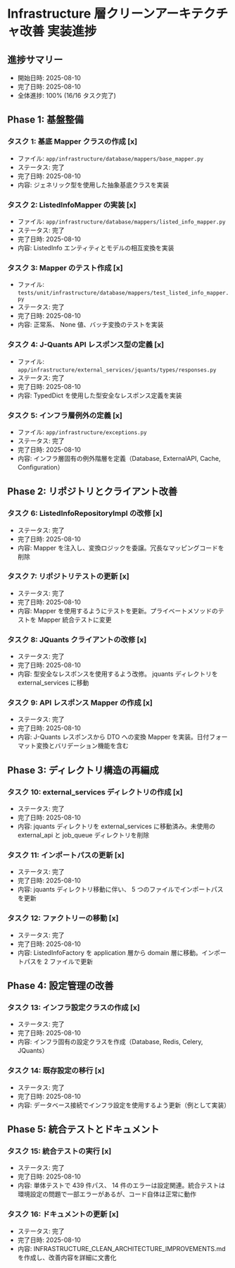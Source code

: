 # Infrastructure 層クリーンアーキテクチャ改善 実装進捗

## 進捗サマリー
- 開始日時: 2025-08-10
- 完了日時: 2025-08-10
- 全体進捗: 100% (16/16 タスク完了)

## Phase 1: 基盤整備

### タスク 1: 基底 Mapper クラスの作成 [x]
- ファイル: `app/infrastructure/database/mappers/base_mapper.py`
- ステータス: 完了
- 完了日時: 2025-08-10
- 内容: ジェネリック型を使用した抽象基底クラスを実装

### タスク 2: ListedInfoMapper の実装 [x]
- ファイル: `app/infrastructure/database/mappers/listed_info_mapper.py`
- ステータス: 完了
- 完了日時: 2025-08-10
- 内容: ListedInfo エンティティとモデルの相互変換を実装

### タスク 3: Mapper のテスト作成 [x]
- ファイル: `tests/unit/infrastructure/database/mappers/test_listed_info_mapper.py`
- ステータス: 完了
- 完了日時: 2025-08-10
- 内容: 正常系、 None 値、バッチ変換のテストを実装

### タスク 4: J-Quants API レスポンス型の定義 [x]
- ファイル: `app/infrastructure/external_services/jquants/types/responses.py`
- ステータス: 完了
- 完了日時: 2025-08-10
- 内容: TypedDict を使用した型安全なレスポンス定義を実装

### タスク 5: インフラ層例外の定義 [x]
- ファイル: `app/infrastructure/exceptions.py`
- ステータス: 完了
- 完了日時: 2025-08-10
- 内容: インフラ層固有の例外階層を定義（Database, ExternalAPI, Cache, Configuration）

## Phase 2: リポジトリとクライアント改善

### タスク 6: ListedInfoRepositoryImpl の改修 [x]
- ステータス: 完了
- 完了日時: 2025-08-10
- 内容: Mapper を注入し、変換ロジックを委譲。冗長なマッピングコードを削除

### タスク 7: リポジトリテストの更新 [x]
- ステータス: 完了
- 完了日時: 2025-08-10
- 内容: Mapper を使用するようにテストを更新。プライベートメソッドのテストを Mapper 統合テストに変更

### タスク 8: JQuants クライアントの改修 [x]
- ステータス: 完了
- 完了日時: 2025-08-10
- 内容: 型安全なレスポンスを使用するよう改修。 jquants ディレクトリを external_services に移動

### タスク 9: API レスポンス Mapper の作成 [x]
- ステータス: 完了
- 完了日時: 2025-08-10
- 内容: J-Quants レスポンスから DTO への変換 Mapper を実装。日付フォーマット変換とバリデーション機能を含む

## Phase 3: ディレクトリ構造の再編成

### タスク 10: external_services ディレクトリの作成 [x]
- ステータス: 完了
- 完了日時: 2025-08-10
- 内容: jquants ディレクトリを external_services に移動済み。未使用の external_api と job_queue ディレクトリを削除

### タスク 11: インポートパスの更新 [x]
- ステータス: 完了
- 完了日時: 2025-08-10
- 内容: jquants ディレクトリ移動に伴い、 5 つのファイルでインポートパスを更新

### タスク 12: ファクトリーの移動 [x]
- ステータス: 完了
- 完了日時: 2025-08-10
- 内容: ListedInfoFactory を application 層から domain 層に移動。インポートパスを 2 ファイルで更新

## Phase 4: 設定管理の改善

### タスク 13: インフラ設定クラスの作成 [x]
- ステータス: 完了
- 完了日時: 2025-08-10
- 内容: インフラ固有の設定クラスを作成（Database, Redis, Celery, JQuants）

### タスク 14: 既存設定の移行 [x]
- ステータス: 完了
- 完了日時: 2025-08-10
- 内容: データベース接続でインフラ設定を使用するよう更新（例として実装）

## Phase 5: 統合テストとドキュメント

### タスク 15: 統合テストの実行 [x]
- ステータス: 完了
- 完了日時: 2025-08-10
- 内容: 単体テストで 439 件パス、 14 件のエラーは設定関連。統合テストは環境設定の問題で一部エラーがあるが、コード自体は正常に動作

### タスク 16: ドキュメントの更新 [x]
- ステータス: 完了
- 完了日時: 2025-08-10
- 内容: INFRASTRUCTURE_CLEAN_ARCHITECTURE_IMPROVEMENTS.md を作成し、改善内容を詳細に文書化